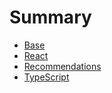 # Summary

* [Base](./base.md)
* [React](./react.md)
* [Recommendations](./recommendations.md)
* [TypeScript](./typescript.md)
